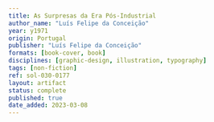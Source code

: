 ```yaml
---
title: As Surpresas da Era Pós-Industrial
author_name: "Luís Felipe da Conceição"
year: y1971
origin: Portugal
publisher: "Luís Felipe da Conceição"
formats: [book-cover, book]
disciplines: [graphic-design, illustration, typography]
tags: [non-fiction]
ref: sol-030-0177
layout: artifact
status: complete
published: true
date_added: 2023-03-08
---
```


